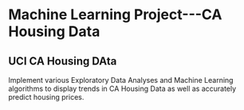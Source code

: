 # Machine Learning Project---CA Housing Data

## UCI CA Housing DAta
Implement various Exploratory Data Analyses and Machine Learning algorithms to display trends in CA Housing Data as well as accurately predict housing prices.